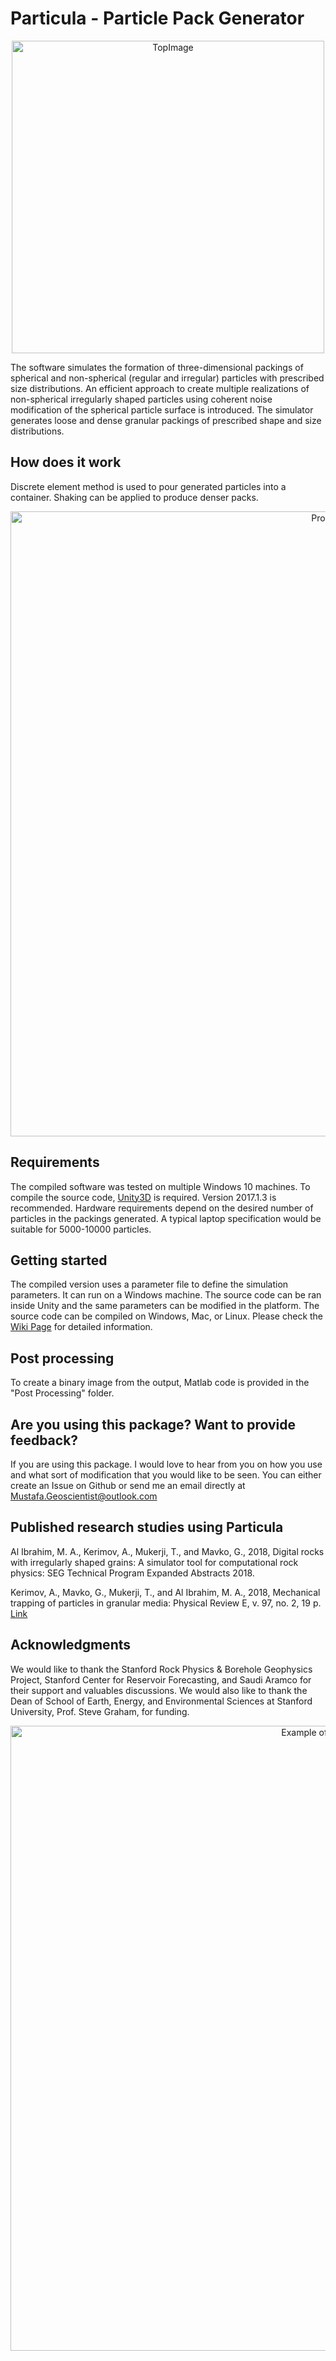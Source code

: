 
Particula - Particle Pack Generator
=====

<div align="center">
    <img width=500 src="https://github.com/MosGeo/ParticlePack/blob/master/ReadmeFiles/TopImage.png" alt="TopImage" title="Image of particle pack"</img>
</div>

The software simulates the formation of three-dimensional packings of spherical and non-spherical (regular and irregular) particles with prescribed size distributions. An efficient approach to create multiple realizations of non-spherical irregularly shaped particles using coherent noise modification of the spherical particle surface is introduced. The simulator generates loose and dense granular packings of prescribed shape and size distributions.

## How does it work
Discrete element method is used to pour generated particles into a container. Shaking can be applied to produce denser packs.

<div align="center">
    <img width=1000 src="https://github.com/MosGeo/ParticlePack/blob/master/ReadmeFiles/Process.png" alt="Process" title="Particle Generation Process"</img>
</div>

## Requirements

The compiled software was tested on multiple Windows 10 machines. To compile the source code, [Unity3D](https://unity3d.com/) is required. Version 2017.1.3 is recommended. Hardware requirements depend on the desired number of particles in the packings generated. A typical laptop specification would be suitable for 5000-10000 particles. 

## Getting started

The compiled version uses a parameter file to define the simulation parameters. It can run on a Windows machine. The source code can be ran inside Unity and the same parameters can be modified in the platform. The source code can be compiled on Windows, Mac, or Linux. Please check the [Wiki Page](https://github.com/MosGeo/ParticlePack/wiki) for detailed information.

## Post processing
To create a binary image from the output, Matlab code is provided in the "Post Processing" folder.

## Are you using this package? Want to provide feedback?
If you are using this package. I would love to hear from you on how you use and what sort of modification that you would like to be seen. You can either create an Issue on Github or send me an email directly at Mustafa.Geoscientist@outlook.com

## Published research studies using Particula

Al Ibrahim, M. A., Kerimov, A., Mukerji, T., and Mavko, G., 2018, Digital rocks with irregularly shaped grains: A simulator tool for computational rock physics: SEG Technical Program Expanded Abstracts 2018.

Kerimov, A., Mavko, G., Mukerji, T., and Al Ibrahim, M. A., 2018, Mechanical trapping of particles in granular media: Physical Review E, v. 97, no. 2, 19 p. [Link](https://journals.aps.org/pre/abstract/10.1103/PhysRevE.97.022907)

## Acknowledgments

We would like to thank the Stanford Rock Physics & Borehole Geophysics Project, Stanford Center for Reservoir Forecasting, and Saudi Aramco for their support and valuables discussions. We would also like to thank the Dean of School of Earth, Energy, and Environmental Sciences at Stanford University, Prof. Steve Graham, for funding.

<div align="center">
    <img width=1000 src="https://github.com/MosGeo/ParticlePack/blob/master/ReadmeFiles/PolyExample2.png" alt="Example of Grain Pack" title="Polydesperse Realistic Example"</img>
</div>

